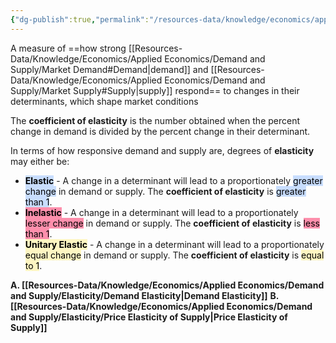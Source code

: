```yaml
---
{"dg-publish":true,"permalink":"/resources-data/knowledge/economics/applied-economics/demand-and-supply/elasticity/elasticity/"}
---
```


A measure of ==how strong [[Resources-Data/Knowledge/Economics/Applied Economics/Demand and Supply/Market Demand#Demand\|demand]] and [[Resources-Data/Knowledge/Economics/Applied Economics/Demand and Supply/Market Supply#Supply\|supply]] respond== to changes in their determinants, which shape market conditions

The **coefficient of elasticity** is the number obtained when the percent change in demand is divided by the percent change in their determinant.

In terms of how responsive demand and supply are, degrees of **elasticity** may either be:
* **<mark style="background: #ADCCFFA6;">Elastic</mark>** - A change in a determinant will lead to a proportionately <mark style="background: #ADCCFFA6;">greater change</mark> in demand or supply. The **coefficient of elasticity** is <mark style="background: #ADCCFFA6;">greater than 1</mark>.
* **<mark style="background: #FF5582A6;">Inelastic</mark>** - A change in a determinant will lead to a proportionately <mark style="background: #FF5582A6;">lesser change</mark> in demand or supply. The **coefficient of elasticity** is <mark style="background: #FF5582A6;">less than 1</mark>.
* **<mark style="background: #FFF3A3A6;">Unitary Elastic</mark>** - A change in a determinant will lead to a proportionately <mark style="background: #FFF3A3A6;">equal change</mark> in demand or supply. The **coefficient of elasticity** is <mark style="background: #FFF3A3A6;">equal to 1</mark>.

**A. [[Resources-Data/Knowledge/Economics/Applied Economics/Demand and Supply/Elasticity/Demand Elasticity\|Demand Elasticity]]**
**B. [[Resources-Data/Knowledge/Economics/Applied Economics/Demand and Supply/Elasticity/Price Elasticity of Supply\|Price Elasticity of Supply]]**